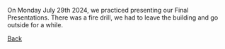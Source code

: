 On Monday July 29th 2024, we practiced presenting our Final Presentations. 
There was a fire drill, we had to leave the building and go outside for a while.


















[Back](./)
